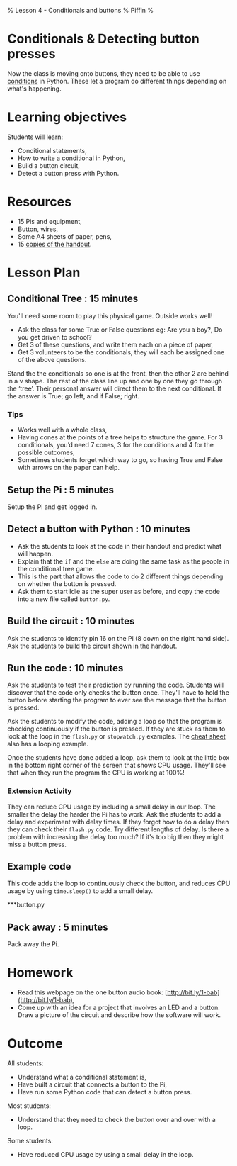 % Lesson 4 - Conditionals and buttons
% Piffin
%

# Conditionals & Detecting button presses

Now the class is moving onto buttons, they need to be able to use [conditions](../glossary.html#conditional) in Python. These let a program do different things depending on what's happening.

# Learning objectives

Students will learn:

* Conditional statements,
* How to write a conditional in Python,
* Build a button circuit,
* Detect a button press with Python.

# Resources

* 15 Pis and equipment,
* Button, wires,
* Some A4 sheets of paper, pens,
* 15 [copies of the handout](lesson-4-handout.html).

# Lesson Plan

## Conditional Tree : 15 minutes

You'll need some room to play this physical game. Outside works well!

* Ask the class for some True or False questions eg: Are you a boy?, Do you get driven to school?
* Get 3 of these questions, and write them each on a piece of paper,
* Get 3 volunteers to be the conditionals, they will each be assigned one of the above questions.

Stand the the conditionals so one is at the front, then the other 2 are behind in a v shape.
The rest of the class line up and one by one they go through the ‘tree’. Their personal answer will direct them to the next conditional. If the answer is True; go left, and if False; right.

### Tips

* Works well with a whole class, 
* Having cones at the points of a tree helps to structure the game. For 3 conditionals, you’d need 7 cones, 3 for the conditions and 4 for the possible outcomes, 
* Sometimes students forget which way to go, so having True and False with arrows on the paper can help.

## Setup the Pi : 5 minutes

Setup the Pi and get logged in.

## Detect a button with Python : 10 minutes

* Ask the students to look at the code in their handout and predict what will happen.
* Explain that the `if` and the `else` are doing the same task as the people in the conditional tree game. 
* This is the part that allows the code to do 2 different things depending on whether the button is pressed.
* Ask them to start Idle as the super user as before, and copy the code into a new file called `button.py`. 

## Build the circuit : 10 minutes

Ask the students to identify pin 16 on the Pi (8 down on the right hand side). Ask the students to build the circuit shown in the handout. 

## Run the code : 10 minutes

Ask the students to test their prediction by running the code.
Students will discover that the code only checks the button once. 
They'll have to hold the button before starting the program to ever see the message that the button is pressed.

Ask the students to modify the code, adding a loop so that the program is checking continuously if the button is pressed. If they are stuck as them to look at the loop in the `flash.py` or `stopwatch.py` examples. The [cheat sheet](../cheatsheet.html#loops) also has a looping example.

Once the students have done added a loop, ask them to look at the little box in the bottom right corner of the screen that shows CPU usage. They'll see that when they run the program the CPU is working at 100%!

### Extension Activity

They can reduce CPU usage by including a small delay in our loop. The smaller the delay the harder the Pi has to work. Ask the students to add a delay and experiment with delay times. If they forgot how to do a delay then they can check their `flash.py` code. Try different lengths of delay. Is there a problem with increasing the delay too much? If it's too big then they might miss a button press.

## Example code

This code adds the loop to continuously check the button, and reduces CPU usage by using `time.sleep()` to add a small delay.

***button.py

## Pack away : 5 minutes

Pack away the Pi.

# Homework

* Read this webpage on the one button audio book: [http://bit.ly/1-bab](http://bit.ly/1-bab),
* Come up with an idea for a project that involves an LED and a button. Draw a picture of the circuit and describe how the software will work.

# Outcome

All students:

* Understand what a conditional statement is,
* Have built a circuit that connects a button to the Pi,
* Have run some Python code that can detect a button press.

Most students:

* Understand that they need to check the button over and over with a loop.

Some students:

* Have reduced CPU usage by using a small delay in the loop.
